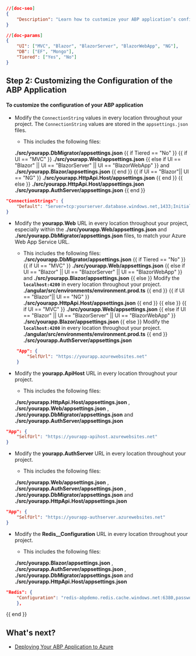 ```json
//[doc-seo]
{
    "Description": "Learn how to customize your ABP application’s configuration by modifying ConnectionString values across key appsettings.json files."
}
```

````json
//[doc-params]
{
    "UI": ["MVC", "Blazor", "BlazorServer", "BlazorWebApp", "NG"],
    "DB": ["EF", "Mongo"],
    "Tiered": ["Yes", "No"]
}
````

## Step 2: Customizing the Configuration of the ABP Application

#### To customize the configuration of your ABP application

- Modify the `ConnectionString` values in every location throughout your project. The `ConnectionString` values are stored in the `appsettings.json` files.

    * This includes the following files:

    **./src/yourapp.DbMigrator/appsettings.json**
{{ if Tiered == "No" }}
{{ if UI == "MVC" }}
    **./src/yourapp.Web/appsettings.json**
{{ else if UI == "Blazor" || UI == "BlazorServer" || UI == "BlazorWebApp" }}
    and **./src/yourapp.Blazor/appsettings.json**
{{ end }}
{{ if UI == "Blazor"|| UI == "NG" }}
    **./src/yourapp.HttpApi.Host/appsettings.json**
{{ end }}
{{ else }}
    **./src/yourapp.HttpApi.Host/appsettings.json**
    **./src/yourapp.AuthServer/appsettings.json**
{{ end }}

```json
"ConnectionStrings": {
    "Default": "Server=tcp:yourserver.database.windows.net,1433;Initial Catalog=yourdatabase;Persist Security Info=False;User ID=yourusername;Password=yourpassword;MultipleActiveResultSets=False;Encrypt=True;TrustServerCertificate=False;Connection Timeout=30;"
}
```


- Modify the **yourapp.Web** URL in every location throughout your project, especially within the **./src/yourapp.Web/appsettings.json** and **./src/yourapp.DbMigrator/appsettings.json** files, to match your Azure Web App Service URL.

    * This includes the following files:
    **./src/yourapp.DbMigrator/appsettings.json**
{{ if Tiered == "No" }}
{{ if UI == "MVC" }}
    **./src/yourapp.Web/appsettings.json**
{{ else if UI == "Blazor" || UI == "BlazorServer" || UI == "BlazorWebApp" }}
    and **./src/yourapp.Blazor/appsettings.json**
{{ else }}
    Modify the **`localhost:4200`** in every location throughout your project.
    **./angular/src/environments/environment.prod.ts** 
{{ end }}
{{ if UI == "Blazor"|| UI == "NG" }}
    **./src/yourapp.HttpApi.Host/appsettings.json**
{{ end }}
{{ else }}
{{ if UI == "MVC" }}
    **./src/yourapp.Web/appsettings.json**
{{ else if UI == "Blazor" || UI == "BlazorServer" || UI == "BlazorWebApp" }}
    **./src/yourapp.Blazor/appsettings.json**
{{ else }}
    Modify the **`localhost:4200`** in every location throughout your project.
    **./angular/src/environments/environment.prod.ts** 
{{ end }}    
    **./src/yourapp.AuthServer/appsettings.json**

```json
    "App": {
        "SelfUrl": "https://yourapp.azurewebsites.net"
    }
```
- Modify the **yourapp.ApiHost** URL in every location throughout your project.

    * This includes the following files:

    **./src/yourapp.HttpApi.Host/appsettings.json** , **./src/yourapp.Web/appsettings.json** , **./src/yourapp.DbMigrator/appsettings.json** and **./src/yourapp.AuthServer/appsettings.json**

```json
"App": {
    "SelfUrl": "https://yourapp-apihost.azurewebsites.net"
}
```

- Modify the **yourapp.AuthServer** URL in every location throughout your project.

    * This includes the following files:

    **./src/yourapp.Web/appsettings.json** , **./src/yourapp.AuthServer/appsettings.json** ,  **./src/yourapp.DbMigrator/appsettings.json** and **./src/yourapp.HttpApi.Host/appsettings.json**

```json
"App": {
    "SelfUrl": "https://yourapp-authserver.azurewebsites.net"
}
```

- Modify the **Redis__Configuration** URL in every location throughout your project.

    * This includes the following files:

    **./src/yourapp.Blazor/appsettings.json** , **./src/yourapp.AuthServer/appsettings.json** ,  **./src/yourapp.DbMigrator/appsettings.json** and **./src/yourapp.HttpApi.Host/appsettings.json**

```json
"Redis": {
    "Configuration": "redis-abpdemo.redis.cache.windows.net:6380,password={yourpassword},ssl=true,abortConnect=False"
    },
```
{{ end }}

## What's next?

- [Deploying Your ABP Application to Azure](step3-deployment-github-action.md)
